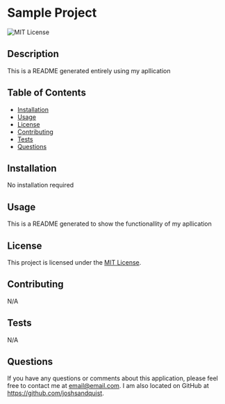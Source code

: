 # Sample Project

  ![MIT License](https://img.shields.io/badge/License-MIT-yellow.svg)

  ## Description
  This is a README generated entirely using my apllication

  ## Table of Contents
  - [Installation](#installation)
  - [Usage](#usage)
  - [License](#license)
  - [Contributing](#contributing)
  - [Tests](#tests)
  - [Questions](#questions)

  ## Installation
  No installation required

  ## Usage
  This is a README generated to show the functionallity of my apllication

  ## License

  This project is licensed under the [MIT License](https://opensource.org/licenses/MIT).
    

  ## Contributing
  N/A

  ## Tests
  N/A

  ## Questions
  If you have any questions or comments about this application, please feel free to contact me at email@email.com. I am also located on GitHub at https://github.com/joshsandquist.
